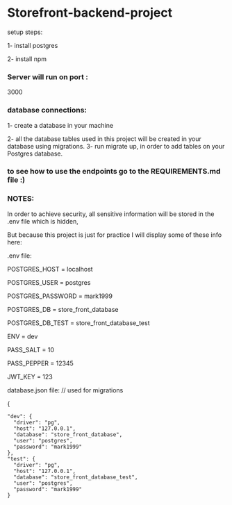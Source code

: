 # Storefront-backend-project
setup steps:

1- install postgres

2- install npm


### Server will run on port : 
3000


### database connections:

1- create a database in your machine

2- all the database tables used in this project will be created in your database using
migrations.
3- run migrate up, in order to add tables on your Postgres database.

### to see how to use the endpoints go to the REQUIREMENTS.md file :)

### NOTES:

In order to achieve security, all sensitive information will be stored in the .env file which is hidden,

But because this project is just for practice I will display some of these info here:

.env file:

POSTGRES_HOST = localhost

POSTGRES_USER = postgres

POSTGRES_PASSWORD = mark1999

POSTGRES_DB = store_front_database



POSTGRES_DB_TEST = store_front_database_test

ENV = dev


PASS_SALT = 10

PASS_PEPPER = 12345


JWT_KEY = 123


database.json file: // used for migrations

{

    "dev": {
      "driver": "pg",
      "host": "127.0.0.1",
      "database": "store_front_database",
      "user": "postgres",
      "password": "mark1999"
    },
    "test": {
      "driver": "pg",
      "host": "127.0.0.1",
      "database": "store_front_database_test",
      "user": "postgres",
      "password": "mark1999"
    }

